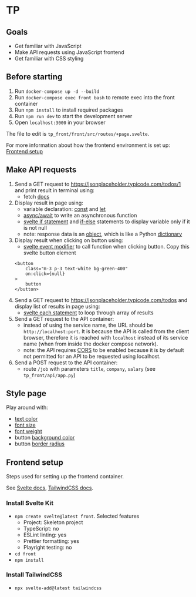# TP

## Goals

- Get familiar with JavaScript
- Make API requests using JavaScript frontend
- Get familiar with CSS styling

## Before starting

1. Run `docker-compose up -d --build`
2. Run `docker-compose exec front bash` to remote exec into the front container
3. Run `npm install` to install required packages
4. Run `npm run dev` to start the development server
5. Open `localhost:3000` in your browser

The file to edit is `tp_front/front/src/routes/+page.svelte`.

For more information about how the frontend environment is set up: [Frontend setup](#frontend-setup)

## Make API requests


1. Send a GET request to https://jsonplaceholder.typicode.com/todos/1 and print result in terminal using:
    - fetch [docs](https://developer.mozilla.org/en-US/docs/Web/API/Fetch_API/Using_Fetch)
2. Display result in page using:
    - variable declaration: [const](https://developer.mozilla.org/en-US/docs/Web/JavaScript/Reference/Statements/const) and [let](https://developer.mozilla.org/en-US/docs/Web/JavaScript/Reference/Statements/let)
    - [async/await](https://developer.mozilla.org/en-US/docs/Learn/JavaScript/Asynchronous/Promises#async_and_await) to write an asynchronous function
    - [svelte if statement](https://svelte.dev/tutorial/if-blocks) and [if-else](https://svelte.dev/tutorial/else-if-blocks) statements to display variable only if it is not null
    - note: response data is an [object](https://dmitripavlutin.com/access-object-properties-javascript/), which is like a Python [dictionary](https://www.w3schools.com/python/python_dictionaries.asp)
3. Display result when clicking on button using:
    - [svelte event modifier](https://svelte.dev/tutorial/event-modifiers) to call function when clicking button. Copy this svelte button element
    ```
    <button
		class="m-3 p-3 text-white bg-green-400"
		on:click={null}
	>
		button
	</button>
    ```
4. Send a GET request to https://jsonplaceholder.typicode.com/todos and display list of results in page using:
    - [svelte each statement](https://svelte.dev/tutorial/each-blocks) to loop through array of results
5. Send a GET request to the API container:
    - instead of using the service name, the URL should be `http://localhost:port`. It is because the API is called from the client browser, therefore it is reached with `localhost` instead of its service name (when from inside the docker compose network).
    - note: the API requires [CORS](https://developer.mozilla.org/en-US/docs/Web/HTTP/CORS) to be enabled because it is by default not permitted for an API to be requested using localhost.
6. Send a POST request to the API container:
    - route `/job` with parameters `title`, `company`, `salary` (see `tp_front/api/app.py`)

## Style page

Play around with:
- [text color](https://tailwindcss.com/docs/text-color)
- [font size](https://tailwindcss.com/docs/font-size)
- [font weight](https://tailwindcss.com/docs/font-weight)
- button [background color](https://tailwindcss.com/docs/background-color)
- button [border radius](https://tailwindcss.com/docs/border-radius)

## Frontend setup

Steps used for setting up the frontend container.

See [Svelte docs](https://kit.svelte.dev/), [TailwindCSS docs](https://github.com/svelte-add/tailwindcss).

### Install Svelte Kit
- `npm create svelte@latest front`. Selected features
    - Project: Skeleton project
    - TypeScript: no
    - ESLint linting: yes
    - Prettier formatting: yes
    - Playright testing: no
- `cd front`
- `npm install`

### Install TailwindCSS
- `npx svelte-add@latest tailwindcss`